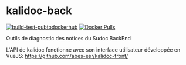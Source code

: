 # kalidoc-back

[![build-test-pubtodockerhub](https://github.com/abes-esr/kalidoc-back/actions/workflows/build-test-pubtodockerhub.yml/badge.svg)](https://github.com/abes-esr/kalidoc-back/actions/workflows/build-test-pubtodockerhub.yml) [![Docker Pulls](https://img.shields.io/docker/pulls/abesesr/kalidoc.svg)](https://hub.docker.com/r/abesesr/kalidoc/)

Outils de diagnostic des notices du Sudoc BackEnd

L'API de kalidoc fonctionne avec son interface utilisateur développée en VueJS: https://github.com/abes-esr/kalidoc-front/
